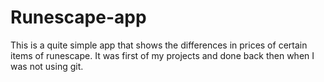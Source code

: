 # Runescape-app
This is a quite simple app that shows the differences in prices of certain items of runescape.
It was first of my projects and done back then when I was not using git.
